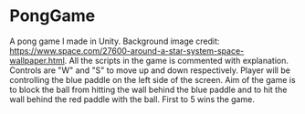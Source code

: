 # PongGame
A pong game I made in Unity.
Background image credit: https://www.space.com/27600-around-a-star-system-space-wallpaper.html.
All the scripts in the game is commented with explanation.
Controls are "W" and "S" to move up and down respectively.
Player will be controlling the blue paddle on the left side of the screen.
Aim of the game is to block the ball from hitting the wall behind the blue paddle and to hit the wall behind the red paddle with the ball.
First to 5 wins the game. 
